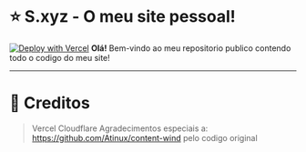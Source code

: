 # ⭐ S.xyz - O meu site pessoal!
[![Deploy with Vercel](https://vercel.com/button)](https://vercel.com/new/clone?repository-url=https%3A%2F%2Fgithub.com%Solynhoo%2sxyz)
**Olá!** Bem-vindo ao meu repositorio publico contendo todo o codigo do meu site!

---
# 🛑 Creditos
> Vercel
> Cloudflare
> Agradecimentos especiais a: https://github.com/Atinux/content-wind pelo codigo original